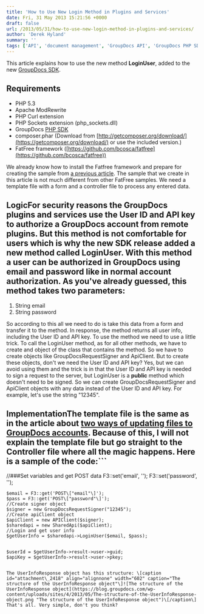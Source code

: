 ```yaml
---
title: 'How to Use New Login Method in Plugins and Services'
date: Fri, 31 May 2013 15:21:56 +0000
draft: false
url: /2013/05/31/how-to-use-new-login-method-in-plugins-and-services/
author: 'Derek Hyland'
summary: ''
tags: ['API', 'document management', 'GroupDocs API', 'GroupDocs PHP SDK', 'GroupDocs Plugins', 'php api', 'zArchive']
---
```


This article explains how to use the new method **LoginUser**, added to the new [GroupDocs SDK](https://github.com/groupdocs).

## Requirements

*   PHP 5.3
*   Apache ModRewrite
*   PHP Curl extension
*   PHP Sockets extension (php\_sockets.dll)
*   GroupDocs [PHP SDK](https://github.com/groupdocs)
*   composer.phar (Download from [http://getcomposer.org/download/](https://getcomposer.org/download/) or use the included version.)
*   FatFree framework ([https://github.com/bcosca/fatfree](https://github.com/bcosca/fatfree))

We already know how to install the Fatfree framework and prepare for creating the sample from [a previous article](https://blog.groupdocs.com/how-to-convert-files-with-groupdocs-php-sdk). The sample that we create in this article is not much different from other FatFree samples. We need a template file with a form and a controller file to process any entered data.

## LogicFor security reasons the GroupDocs plugins and services use the User ID and API key to authorize a GroupDocs account from remote plugins. But this method is not comfortable for users which is why the new SDK release added a new method called LoginUser. With this method a user can be authorized in GroupDocs using email and password like in normal account authorization. As you've already guessed, this method takes two parameters:

1.  String email
2.  String password

So according to this all we need to do is take this data from a form and transfer it to the method. In response, the method returns all user info, including the User ID and API key. To use the method we need to use a little trick. To call the LoginUser method, as for all other methods, we have to create and object of the class that contains the method. So we have to create objects like GroupDocsRequestSigner and ApiClient. But to create these objects, don't we need the User ID and API key? Yes, but we can avoid using them and the trick is in that the User ID and API key is needed to sign a request to the server, but LoginUser is a **public** method which doesn't need to be signed. So we can create GroupDocsRequestSigner and ApiClient objects with any data instead of the User ID and API key. For example, let's use the string "12345".

## ImplementationThe template file is the same as in the article about [two ways of updating files to GroupDocs accounts](https://blog.groupdocs.com/two-ways-of-uploading-files-into-a-groupdocs-account). Because of this, I will not explain the template file but go straight to the Controller file where all the magic happens. Here is a sample of the code:```
//###Set variables and get POST data
    F3::set('email', '');
    F3::set('password', '');

    $email = F3::get('POST\["email"\]');
    $pass = F3::get('POST\["password"\]');
    //Create signer object
    $signer = new GroupDocsRequestSigner("12345");
    //Create apiClient object
    $apiClient = new APIClient($signer);
    $sharedapi = new SharedApi($apiClient);
    //Login and get user info
    $getUserInfo = $sharedapi->LoginUser($email, $pass);
```  In this code we get POST data from the form where the user enters the email and password for his GroupDocs account. Them we create the GroupDocsRequestSigner and ApiClient objects using "12345" instead of the API key and SharedApi object to get access to the LoginUser method. In response we get the UserInfoResponse object. This object has all the data about the user account. We are interested in the User ID and API key because we need them to work with GroupDocs data in the account. That's the entire reason we used the LoginUser method: to get these two parameters. We have all the the account data and from this, we can get the User ID and API key like this:

```
    $userId = $getUserInfo->result->user->guid;
    $apiKey = $getUserInfo->result->user->pkey;
```

The UserInfoResponse object has this structure: \[caption id="attachment\_2418" align="alignnone" width="602" caption="The structure of the UserInfoResponse object"\]![The structure of the UserInfoResponse object](https://blog.groupdocs.com/wp-content/uploads/sites/4/2013/05/The-structure-of-the-UserInfoResponse-object.png "The structure of the UserInfoResponse object")\[/caption\] That's all. Very simple, don't you think?




